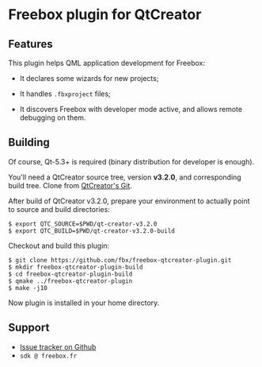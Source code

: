 # Freebox plugin for QtCreator

## Features

This plugin helps QML application development for Freebox:

* It declares some wizards for new projects;

* It handles `.fbxproject` files;

* It discovers Freebox with developer mode active, and allows remote
  debugging on them.

## Building

Of course, Qt-5.3+ is required (binary distribution for developer is
enough).

You'll need a QtCreator source tree, version **v3.2.0**, and
corresponding build tree.  Clone from [QtCreator's
Git](https://qt.gitorious.org/qt-creator/).

After build of QtCreator v3.2.0, prepare your environment to actually
point to source and build directories:
```
$ export QTC_SOURCE=$PWD/qt-creator-v3.2.0
$ export QTC_BUILD=$PWD/qt-creator-v3.2.0-build
```

Checkout and build this plugin:
```
$ git clone https://github.com/fbx/freebox-qtcreator-plugin.git
$ mkdir freebox-qtcreator-plugin-build
$ cd freebox-qtcreator-plugin-build
$ qmake ../freebox-qtcreator-plugin
$ make -j10
```

Now plugin is installed in your home directory.

## Support

* [Issue tracker on Github](https://github.com/fbx/freebox-qtcreator-plugin/issues)
* `sdk @ freebox.fr`
